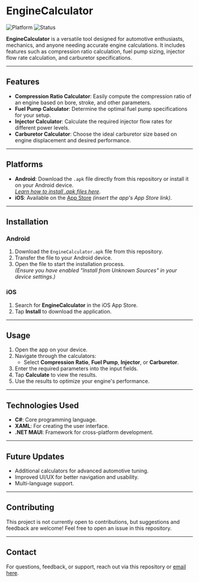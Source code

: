 # EngineCalculator

![Platform](https://img.shields.io/badge/Platform-iOS%20%26%20Android-blue) ![Status](https://img.shields.io/badge/Status-Completed-green)

**EngineCalculator** is a versatile tool designed for automotive enthusiasts, mechanics, and anyone needing accurate engine calculations. It includes features such as compression ratio calculation, fuel pump sizing, injector flow rate calculation, and carburetor specifications.

---

## Features
- **Compression Ratio Calculator**: Easily compute the compression ratio of an engine based on bore, stroke, and other parameters.
- **Fuel Pump Calculator**: Determine the optimal fuel pump specifications for your setup.
- **Injector Calculator**: Calculate the required injector flow rates for different power levels.
- **Carburetor Calculator**: Choose the ideal carburetor size based on engine displacement and desired performance.

---

## Platforms
- **Android**: Download the `.apk` file directly from this repository or install it on your Android device.  
  *[Learn how to install .apk files here](https://www.lifewire.com/install-apk-on-android-4177185).*
- **iOS**: Available on the [App Store](#) *(insert the app's App Store link)*.

---

## Installation
### Android
1. Download the `EngineCalculator.apk` file from this repository.
2. Transfer the file to your Android device.
3. Open the file to start the installation process.  
   *(Ensure you have enabled "Install from Unknown Sources" in your device settings.)*

### iOS
1. Search for **EngineCalculator** in the iOS App Store.
2. Tap **Install** to download the application.

---

## Usage
1. Open the app on your device.
2. Navigate through the calculators:
   - Select **Compression Ratio**, **Fuel Pump**, **Injector**, or **Carburetor**.
3. Enter the required parameters into the input fields.
4. Tap **Calculate** to view the results.
5. Use the results to optimize your engine's performance.

---

## Technologies Used
- **C#**: Core programming language.
- **XAML**: For creating the user interface.
- **.NET MAUI**: Framework for cross-platform development.

---

## Future Updates
- Additional calculators for advanced automotive tuning.
- Improved UI/UX for better navigation and usability.
- Multi-language support.

---

## Contributing
This project is not currently open to contributions, but suggestions and feedback are welcome! Feel free to open an issue in this repository.

---

## Contact
For questions, feedback, or support, reach out via this repository or [email here](mailto:your-email@example.com).
